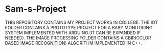 # Sam-s-Project
THIS REPOSITORY CONTAINS MY PROJECT WORKS IN COLLEGE.
THE IOT FOLDER CONTAINS A PROTOTYPE PROJECT FOR A BABY MONITORING SYSTEM IMPLEMENTED WITH ARDUINO.(IT CAN BE EXPANDED IF NEEDED).
THE IMAGE PROCESSING FOLDER CONTAINS A CBIR(COLOR BASED IMAGE RECOGNITION) ALGORITHM IMPLEMENTED IN C++.
